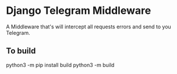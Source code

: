 # Django Telegram Middleware

A Middleware that's will intercept all requests errors and send to you Telegram.

## To build
python3 -m pip install build
python3 -m build
